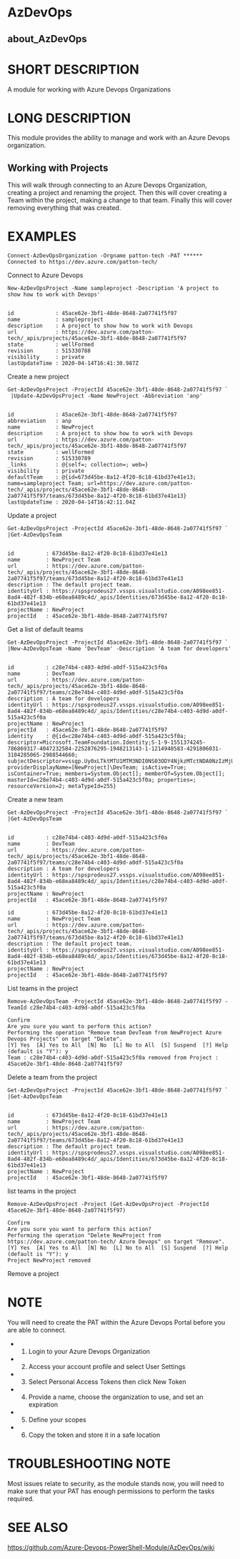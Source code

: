 ﻿# AzDevOps
## about_AzDevOps

# SHORT DESCRIPTION
A module for working with Azure Devops Organizations

# LONG DESCRIPTION
This module provides the ability to manage and work with an Azure Devops 
organization.

## Working with Projects
This will walk through connecting to an Azure Devops Organization, creating
a project and renaming the project. Then this will cover creating a Team 
within the project, making a change to that team. Finally this will cover
removing everything that was created.

# EXAMPLES
```
Connect-AzDevOpsOrganization -Orgname patton-tech -PAT ******
Connected to https://dev.azure.com/patton-tech/
```
Connect to Azure Devops
```
New-AzDevOpsProject -Name sampleproject -Description 'A project to show how to work with Devops'


id             : 45ace62e-3bf1-48de-8648-2a07741f5f97
name           : sampleproject
description    : A project to show how to work with Devops
url            : https://dev.azure.com/patton-tech/_apis/projects/45ace62e-3bf1-48de-8648-2a07741f5f97
state          : wellFormed
revision       : 515330788
visibility     : private
lastUpdateTime : 2020-04-14T16:41:30.987Z
```
Create a new project
```
Get-AzDevOpsProject -ProjectId 45ace62e-3bf1-48de-8648-2a07741f5f97 `
 |Update-AzDevOpsProject -Name NewProject -Abbreviation 'anp'


id             : 45ace62e-3bf1-48de-8648-2a07741f5f97
abbreviation   : anp
name           : NewProject
description    : A project to show how to work with Devops
url            : https://dev.azure.com/patton-tech/_apis/projects/45ace62e-3bf1-48de-8648-2a07741f5f97
state          : wellFormed
revision       : 515330789
_links         : @{self=; collection=; web=}
visibility     : private
defaultTeam    : @{id=673d45be-8a12-4f20-8c18-61bd37e41e13; name=sampleproject Team; url=https://dev.azure.com/patton-tech/_apis/projects/45ace62e-3bf1-48de-8648-2a07741f5f97/teams/673d45be-8a12-4f20-8c18-61bd37e41e13}
lastUpdateTime : 2020-04-14T16:42:11.04Z
```
Update a project
```
Get-AzDevOpsProject -ProjectId 45ace62e-3bf1-48de-8648-2a07741f5f97 ` 
|Get-AzDevOpsTeam


id          : 673d45be-8a12-4f20-8c18-61bd37e41e13
name        : NewProject Team
url         : https://dev.azure.com/patton-tech/_apis/projects/45ace62e-3bf1-48de-8648-2a07741f5f97/teams/673d45be-8a12-4f20-8c18-61bd37e41e13
description : The default project team.
identityUrl : https://spsprodeus27.vssps.visualstudio.com/A098ee851-8ad4-482f-834b-e68ea8489c4d/_apis/Identities/673d45be-8a12-4f20-8c18-61bd37e41e13
projectName : NewProject
projectId   : 45ace62e-3bf1-48de-8648-2a07741f5f97
```
Get a list of default teams
```
Get-AzDevOpsProject -ProjectId 45ace62e-3bf1-48de-8648-2a07741f5f97 ` 
|New-AzDevOpsTeam -Name 'DevTeam' -Description 'A team for developers'


id          : c28e74b4-c403-4d9d-a0df-515a423c5f0a
name        : DevTeam
url         : https://dev.azure.com/patton-tech/_apis/projects/45ace62e-3bf1-48de-8648-2a07741f5f97/teams/c28e74b4-c403-4d9d-a0df-515a423c5f0a
description : A team for developers
identityUrl : https://spsprodeus27.vssps.visualstudio.com/A098ee851-8ad4-482f-834b-e68ea8489c4d/_apis/Identities/c28e74b4-c403-4d9d-a0df-515a423c5f0a
projectName : NewProject
projectId   : 45ace62e-3bf1-48de-8648-2a07741f5f97
identity    : @{id=c28e74b4-c403-4d9d-a0df-515a423c5f0a; descriptor=Microsoft.TeamFoundation.Identity;S-1-9-1551374245-786869317-4047232584-2252876295-1948213143-1-1214940583-4291806031-3104285065-2988544660; subjectDescriptor=vssgp.Uy0xLTktMTU1MTM3NDI0NS03ODY4NjkzMTctNDA0NzIzMjU4NC0yMjUyODc2Mjk1LTE5NDgyMTMxNDMtMS0xMjE0OTQwNTgzLTQyOTE4MDYwMzEtMzEwNDI4NTA2NS0yOTg4NTQ0NjYw; providerDisplayName=[NewProject]\DevTeam; isActive=True; isContainer=True; members=System.Object[]; memberOf=System.Object[]; masterId=c28e74b4-c403-4d9d-a0df-515a423c5f0a; properties=; resourceVersion=2; metaTypeId=255}
```
Create a new team
```
Get-AzDevOpsProject -ProjectId 45ace62e-3bf1-48de-8648-2a07741f5f97 ` 
|Get-AzDevOpsTeam


id          : c28e74b4-c403-4d9d-a0df-515a423c5f0a
name        : DevTeam
url         : https://dev.azure.com/patton-tech/_apis/projects/45ace62e-3bf1-48de-8648-2a07741f5f97/teams/c28e74b4-c403-4d9d-a0df-515a423c5f0a
description : A team for developers
identityUrl : https://spsprodeus27.vssps.visualstudio.com/A098ee851-8ad4-482f-834b-e68ea8489c4d/_apis/Identities/c28e74b4-c403-4d9d-a0df-515a423c5f0a
projectName : NewProject
projectId   : 45ace62e-3bf1-48de-8648-2a07741f5f97

id          : 673d45be-8a12-4f20-8c18-61bd37e41e13
name        : NewProject Team
url         : https://dev.azure.com/patton-tech/_apis/projects/45ace62e-3bf1-48de-8648-2a07741f5f97/teams/673d45be-8a12-4f20-8c18-61bd37e41e13
description : The default project team.
identityUrl : https://spsprodeus27.vssps.visualstudio.com/A098ee851-8ad4-482f-834b-e68ea8489c4d/_apis/Identities/673d45be-8a12-4f20-8c18-61bd37e41e13
projectName : NewProject
projectId   : 45ace62e-3bf1-48de-8648-2a07741f5f97
```
List teams in the project
```
Remove-AzDevOpsTeam -ProjectId 45ace62e-3bf1-48de-8648-2a07741f5f97 -TeamId c28e74b4-c403-4d9d-a0df-515a423c5f0a

Confirm
Are you sure you want to perform this action?
Performing the operation "Remove team DevTeam from NewProject Azure Devops Projects" on target "Delete".
[Y] Yes  [A] Yes to All  [N] No  [L] No to All  [S] Suspend  [?] Help (default is "Y"): y
Team : c28e74b4-c403-4d9d-a0df-515a423c5f0a removed from Project : 45ace62e-3bf1-48de-8648-2a07741f5f97
```
Delete a team from the project
```
Get-AzDevOpsProject -ProjectId 45ace62e-3bf1-48de-8648-2a07741f5f97 ` 
|Get-AzDevOpsTeam


id          : 673d45be-8a12-4f20-8c18-61bd37e41e13
name        : NewProject Team
url         : https://dev.azure.com/patton-tech/_apis/projects/45ace62e-3bf1-48de-8648-2a07741f5f97/teams/673d45be-8a12-4f20-8c18-61bd37e41e13
description : The default project team.
identityUrl : https://spsprodeus27.vssps.visualstudio.com/A098ee851-8ad4-482f-834b-e68ea8489c4d/_apis/Identities/673d45be-8a12-4f20-8c18-61bd37e41e13
projectName : NewProject
projectId   : 45ace62e-3bf1-48de-8648-2a07741f5f97
```
list teams in the project
```
Remove-AzDevOpsProject -Project (Get-AzDevOpsProject -ProjectId 45ace62e-3bf1-48de-8648-2a07741f5f97)

Confirm
Are you sure you want to perform this action?
Performing the operation "Delete NewProject from https://dev.azure.com/patton-tech/ Azure Devops" on target "Remove".
[Y] Yes  [A] Yes to All  [N] No  [L] No to All  [S] Suspend  [?] Help (default is "Y"): y
Project NewProject removed
```
Remove a project

# NOTE
You will need to create the PAT within the Azure Devops Portal before you
are able to connect.   
- 1. Login to your Azure Devops Organization   
- 2. Access your account profile and select User Settings   
- 3. Select Personal Access Tokens then click New Token  
- 4. Provide a name, choose the organization to use, and set an expiration   
- 5. Define your scopes   
- 6. Copy the token and store it in a safe location


# TROUBLESHOOTING NOTE
Most issues relate to security, as the module stands now, you will need to make
sure that your PAT has enough permissions to perform the tasks required.

# SEE ALSO
https://github.com/Azure-Devops-PowerShell-Module/AzDevOps/wiki
